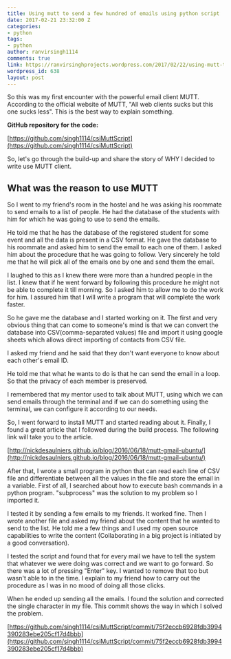 ```yaml
---
title: Using mutt to send a few hundred of emails using python script
date: 2017-02-21 23:32:00 Z
categories:
- python
tags:
- python
author: ranvirsingh1114
comments: true
link: https://ranvirsinghprojects.wordpress.com/2017/02/22/using-mutt-to-send-a-few-hundred-of-emails-using-python-script/
wordpress_id: 638
layout: post
---
```


So this was my first encounter with the powerful email client MUTT. According to the official website of MUTT, "All web clients sucks but this one sucks less". This is the best way to explain something.

**GitHub repository for the code:**

[https://github.com/singh1114/csiMuttScript](https://github.com/singh1114/csiMuttScript)

So, let's go through the build-up and share the story of WHY I decided to write use MUTT client.

## What was the reason to use MUTT

So I went to my friend's room in the hostel and he was asking his roommate to send emails to a list of people. He had the database of the students with him for which he was going to use to send the emails.

He told me that he has the database of the registered student for some event and all the data is present in a CSV format. He gave the database to his roommate and asked him to send the email to each one of them. I asked him about the procedure that he was going to follow. Very sincerely he told me that he will pick all of the emails one by one and send them the email.

I laughed to this as I knew there were more than a hundred people in the list. I knew that if he went forward by following this procedure he might not be able to complete it till morning. So I asked him to allow me to do the work for him. I assured him that I will write a program that will complete the work faster.

So he gave me the database and I started working on it. The first and very obvious thing that can come to someone's mind is that we can convert the database into CSV(comma-separated values) file and import it using google sheets which allows direct importing of contacts from CSV file.

I asked my friend and he said that they don't want everyone to know about each other's email ID.

He told me that what he wants to do is that he can send the email in a loop. So that the privacy of each member is preserved.

I remembered that my mentor used to talk about MUTT, using which we can send emails through the terminal and if we can do something using the terminal, we can configure it according to our needs.

So, I went forward to install MUTT and started reading about it. Finally, I found a great article that I followed during the build process. The following link will take you to the article.

[http://nickdesaulniers.github.io/blog/2016/06/18/mutt-gmail-ubuntu/](http://nickdesaulniers.github.io/blog/2016/06/18/mutt-gmail-ubuntu/)

After that, I wrote a small program in python that can read each line of CSV file and differentiate between all the values in the file and store the email in a variable. First of all, I searched about how to execute bash commands in a python program. "subprocess" was the solution to my problem so I imported it.

I tested it by sending a few emails to my friends. It worked fine. Then I wrote another file and asked my friend about the content that he wanted to send to the list. He told me a few things and I used my open source capabilities to write the content (Collaborating in a big project is initiated by a good conversation).

I tested the script and found that for every mail we have to tell the system that whatever we were doing was correct and we want to go forward. So there was a lot of pressing "Enter" key. I wanted to remove that too but wasn't able to in the time. I explain to my friend how to carry out the procedure as I was in no mood of doing all those clicks.

When he ended up sending all the emails. I found the solution and corrected the single character in my file. This commit shows the way in which I solved the problem.

[https://github.com/singh1114/csiMuttScript/commit/75f2eccb6928fdb3994390283ebe205cf17d4bbb](https://github.com/singh1114/csiMuttScript/commit/75f2eccb6928fdb3994390283ebe205cf17d4bbb)